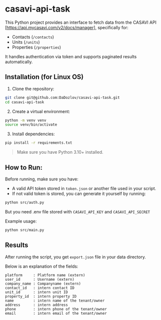 # casavi-api-task

This Python project provides an interface to fetch data from the CASAVI API [https://api.mycasavi.com/v2/docs/manager], specifically for:
- Contacts (`/contacts`)
- Units (`/units`)
- Properties (`/properties`)

It handles authentication via token and supports paginated results automatically.

## Installation (for Linux OS)

1. Clone the repository:

```bash
git clone git@github.com:DaDozlov/casavi-api-task.git
cd casavi-api-task
```

2. Create a virtual environment:

```bash
python -m venv venv
source venv/bin/activate
```

3. Install dependencies:

```bash
pip install -r requirements.txt
```

> Make sure you have Python 3.10+ installed.

## How to Run:

Before running, make sure you have:
- A valid API token stored in `token.json` or another file used in your script.
- If not valid token is stored, you can generate it yourself by running:
```bash
python src/auth.py
```
But you need .env file stored with `CASAVI_API_KEY` and `CASAVI_API_SECRET`

Example usage:

```bash
python src/main.py
```

## Results

After running the script, you get `export.json` file in your data directory.

Below is an explanation of the fields:

```
platform     : Platform name (extern)
user_id      : Username (extern)
company_name : Companyname (extern)
contact_id   : intern contact ID
unit_id      : intern unit ID
property_id  : intern property ID
name         : intern name of the tenant/owner
address      : intern address
phone        : intern phone of the tenant/owner
email        : intern email of the tenant/owner
```
